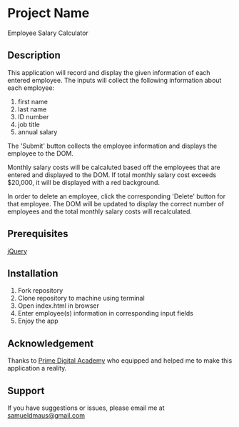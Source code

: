 # Project Name

Employee Salary Calculator

## Description
This application will record and display the given information of each entered employee. The inputs will collect the following information about each employee:

1. first name
2. last name
3. ID number
4. job title
5. annual salary

The 'Submit' button collects the employee information and displays the employee to the DOM.

Monthly salary costs will be calcaluted based off the employees that are entered and displayed to the DOM. If total monthly salary cost exceeds $20,000, it will be displayed with a red background. 

In order to delete an employee, click the corresponding 'Delete' button for that employee. The DOM will be updated to display the correct number of employees and the total monthly salary costs will recalculated.

## Prerequisites
[jQuery](https://jquery.com/)

## Installation
1. Fork repository
2. Clone repository to machine using terminal
3. Open index.html in browser
4. Enter employee(s) information in corresponding input fields
5. Enjoy the app

## Acknowledgement
Thanks to [Prime Digital Academy](https://www.primeacademy.io) who equipped and helped me to make this application a reality.

## Support
If you have suggestions or issues, please email me at samueldmaus@gmail.com

